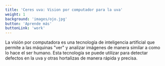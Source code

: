 ```yaml
---
title: 'Ceres uva: Vision por computador para la uva'
weight: 1
background: 'images/ojo.jpg'
button: 'Aprende más'
buttonLink: 'work'
---
```


La visión por computadora es una tecnología de inteligencia artificial que permite a las máquinas "ver" y analizar imágenes de manera similar a como lo hace el ser humano. Esta tecnología se puede utilizar para detectar defectos en la uva y otras hortalizas de manera rápida y precisa.